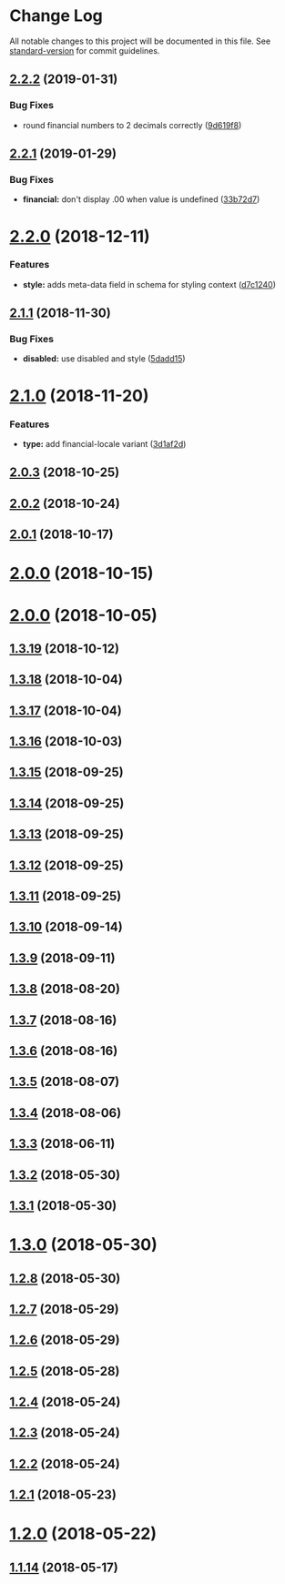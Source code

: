 # Change Log

All notable changes to this project will be documented in this file. See [standard-version](https://github.com/conventional-changelog/standard-version) for commit guidelines.

<a name="2.2.2"></a>
## [2.2.2](https://github.com/olange/data-scalars/compare/v2.2.1...v2.2.2) (2019-01-31)


### Bug Fixes

* round financial numbers to 2 decimals correctly ([9d619f8](https://github.com/olange/data-scalars/commit/9d619f8))



<a name="2.2.1"></a>
## [2.2.1](https://github.com/olange/data-scalars/compare/v2.2.0...v2.2.1) (2019-01-29)


### Bug Fixes

* **financial:** don't display .00 when value is undefined ([33b72d7](https://github.com/olange/data-scalars/commit/33b72d7))



<a name="2.2.0"></a>
# [2.2.0](https://github.com/olange/data-scalars/compare/v2.1.1...v2.2.0) (2018-12-11)


### Features

* **style:** adds meta-data field in schema for styling context ([d7c1240](https://github.com/olange/data-scalars/commit/d7c1240))



<a name="2.1.1"></a>
## [2.1.1](https://github.com/olange/data-scalars/compare/v2.1.0...v2.1.1) (2018-11-30)


### Bug Fixes

* **disabled:** use disabled and style ([5dadd15](https://github.com/olange/data-scalars/commit/5dadd15))



<a name="2.1.0"></a>
# [2.1.0](https://github.com/olange/data-scalars/compare/v2.0.3...v2.1.0) (2018-11-20)


### Features

* **type:** add financial-locale variant ([3d1af2d](https://github.com/olange/data-scalars/commit/3d1af2d))



<a name="2.0.3"></a>
## [2.0.3](https://github.com/olange/data-scalars/compare/v2.0.2...v2.0.3) (2018-10-25)



<a name="2.0.2"></a>
## [2.0.2](https://github.com/olange/data-scalars/compare/v2.0.1...v2.0.2) (2018-10-24)



<a name="2.0.1"></a>
## [2.0.1](https://github.com/olange/data-scalars/compare/v2.0.0...v2.0.1) (2018-10-17)



<a name="2.0.0"></a>
# [2.0.0](https://github.com/olange/data-scalars/compare/v1.3.19...v2.0.0) (2018-10-15)



<a name="2.0.0"></a>
# [2.0.0](https://github.com/olange/data-scalars/compare/v1.3.18...v2.0.0) (2018-10-05)



<a name="1.3.19"></a>
## [1.3.19](https://github.com/olange/data-scalars/compare/v1.3.18...v1.3.19) (2018-10-12)



<a name="1.3.18"></a>
## [1.3.18](https://github.com/olange/data-scalars/compare/v1.3.17...v1.3.18) (2018-10-04)



<a name="1.3.17"></a>
## [1.3.17](https://github.com/olange/data-scalars/compare/v1.3.16...v1.3.17) (2018-10-04)



<a name="1.3.16"></a>
## [1.3.16](https://github.com/olange/data-scalars/compare/v1.3.15...v1.3.16) (2018-10-03)



<a name="1.3.15"></a>
## [1.3.15](https://github.com/olange/data-scalars/compare/v1.3.14...v1.3.15) (2018-09-25)



<a name="1.3.14"></a>
## [1.3.14](https://github.com/olange/data-scalars/compare/v1.3.13...v1.3.14) (2018-09-25)



<a name="1.3.13"></a>
## [1.3.13](https://github.com/olange/data-scalars/compare/v1.3.12...v1.3.13) (2018-09-25)



<a name="1.3.12"></a>
## [1.3.12](https://github.com/olange/data-scalars/compare/v1.3.11...v1.3.12) (2018-09-25)



<a name="1.3.11"></a>
## [1.3.11](https://github.com/olange/data-scalars/compare/v1.3.10...v1.3.11) (2018-09-25)



<a name="1.3.10"></a>
## [1.3.10](https://github.com/olange/data-scalars/compare/v1.3.9...v1.3.10) (2018-09-14)



<a name="1.3.9"></a>
## [1.3.9](https://github.com/olange/data-scalars/compare/v1.3.8...v1.3.9) (2018-09-11)



<a name="1.3.8"></a>
## [1.3.8](https://github.com/olange/data-scalars/compare/v1.3.7...v1.3.8) (2018-08-20)



<a name="1.3.7"></a>
## [1.3.7](https://github.com/olange/data-scalars/compare/v1.3.6...v1.3.7) (2018-08-16)



<a name="1.3.6"></a>
## [1.3.6](https://github.com/olange/data-scalars/compare/v1.3.5...v1.3.6) (2018-08-16)



<a name="1.3.5"></a>
## [1.3.5](https://github.com/olange/data-scalars/compare/v1.3.4...v1.3.5) (2018-08-07)



<a name="1.3.4"></a>
## [1.3.4](https://github.com/olange/data-scalars/compare/v1.3.3...v1.3.4) (2018-08-06)



<a name="1.3.3"></a>
## [1.3.3](https://github.com/olange/data-scalars/compare/v1.3.2...v1.3.3) (2018-06-11)



<a name="1.3.2"></a>
## [1.3.2](https://github.com/olange/data-scalars/compare/v1.3.1...v1.3.2) (2018-05-30)



<a name="1.3.1"></a>
## [1.3.1](https://github.com/olange/data-scalars/compare/v1.3.0...v1.3.1) (2018-05-30)



<a name="1.3.0"></a>
# [1.3.0](https://github.com/olange/data-scalars/compare/v1.2.8...v1.3.0) (2018-05-30)



<a name="1.2.8"></a>
## [1.2.8](https://github.com/olange/data-scalars/compare/v1.2.7...v1.2.8) (2018-05-30)



<a name="1.2.7"></a>
## [1.2.7](https://github.com/olange/data-scalars/compare/v1.2.6...v1.2.7) (2018-05-29)



<a name="1.2.6"></a>
## [1.2.6](https://github.com/olange/data-scalars/compare/v1.2.5...v1.2.6) (2018-05-29)



<a name="1.2.5"></a>
## [1.2.5](https://github.com/olange/data-scalars/compare/v1.2.4...v1.2.5) (2018-05-28)



<a name="1.2.4"></a>
## [1.2.4](https://github.com/olange/data-scalars/compare/v1.2.3...v1.2.4) (2018-05-24)



<a name="1.2.3"></a>
## [1.2.3](https://github.com/olange/data-scalars/compare/v1.2.2...v1.2.3) (2018-05-24)



<a name="1.2.2"></a>
## [1.2.2](https://github.com/olange/data-scalars/compare/v1.2.1...v1.2.2) (2018-05-24)



<a name="1.2.1"></a>
## [1.2.1](https://github.com/olange/data-scalars/compare/v1.2.0...v1.2.1) (2018-05-23)



<a name="1.2.0"></a>
# [1.2.0](https://github.com/olange/data-scalars/compare/v1.1.14...v1.2.0) (2018-05-22)




<a name="1.1.14"></a>
## [1.1.14](https://github.com/olange/data-scalars/compare/v1.1.13...v1.1.14) (2018-05-17)
